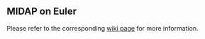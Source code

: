 ## MIDAP on Euler

Please refer to the corresponding [wiki page](https://github.com/Microbial-Systems-Ecology/midap/wiki/MIDAP-On-Euler) 
for more information.